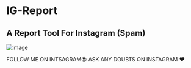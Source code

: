 # IG-Report
## A Report Tool For Instagram (Spam)

![image](https://user-images.githubusercontent.com/77563746/114433294-b2322400-9bd2-11eb-9ecb-632d8caaad61.png)

FOLLOW ME ON INTSAGRAM😍
ASK ANY DOUBTS ON INSTAGRAM ❤️

